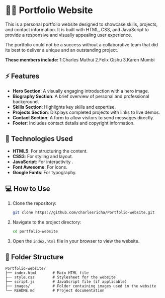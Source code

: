 
# 👩‍💻  Portfolio Website

This is a personal portfolio website designed to showcase skills, projects, and contact information. It is built with HTML, CSS, and JavaScript to provide a responsive and visually appealing user experience.

The portfolio could not be a success without a collaborative team that did its best to deliver a unique and an outstanding project.

**These members include:** 
1.Charles Muthui
2.Felix Gishu
3.Karen Mumbi

## ⚡ Features

- **Hero Section**: A visually engaging introduction with a hero image.
- **Biography Section**: A brief overview of personal and professional background.
- **Skills Section**: Highlights key skills and expertise.
- **Projects Section**: Displays completed projects with links to live demos.
- **Contact Section**: A form to allow visitors to send messages directly.
- **Footer**: Includes contact details and copyright information.

## 🎨 Technologies Used

- **HTML5**: For structuring the content.
- **CSS3**: For styling and layout.
- **JavaScript**: For interactivity .
- **Font Awesome**: For icons.
- **Google Fonts**: For typography.

## 💻 How to Use

1. Clone the repository:
   ```bash
   git clone https://github.com/charlesricha/Portfolio-website.git
   ```
2. Navigate to the project directory:
   ```bash
   cd portfolio-website
   ```
3. Open the `index.html` file in your browser to view the website.

## 📂 Folder Structure

```
Portfolio-website/
├── index.html       # Main HTML file
├── style.css        # Stylesheet for the website
├── script.js        # JavaScript file (if applicable)
├── images/          # Folder containing images used in the website
└── README.md        # Project documentation
```

